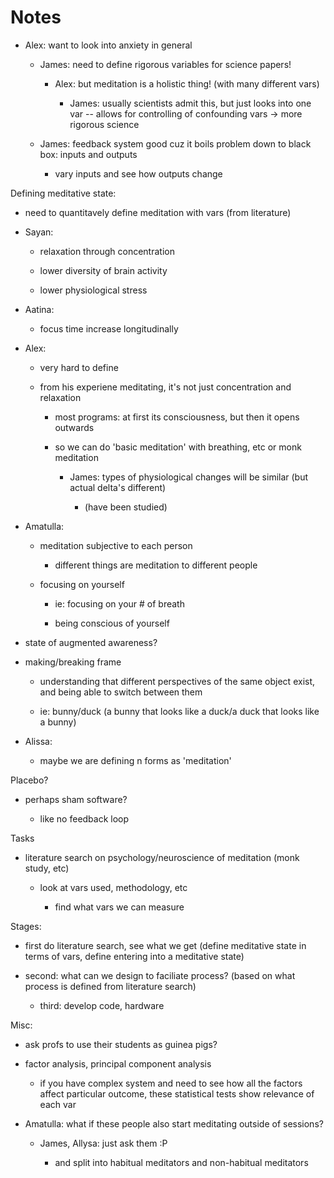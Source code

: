 # Notes

- Alex: want to look into anxiety in general

  - James: need to define rigorous variables for science papers!
  
    - Alex: but meditation is a holistic thing! (with many different vars)
    
      - James: usually scientists admit this, but just looks into one var -- allows for controlling of confounding vars -> more rigorous science
      
  - James: feedback system good cuz it boils problem down to black box: inputs and outputs
  
    - vary inputs and see how outputs change
    
Defining meditative state:

  - need to quantitavely define meditation with vars (from literature)
  
  - Sayan:
  
    - relaxation through concentration
    
    - lower diversity of brain activity
    
    - lower physiological stress
    
  - Aatina:
  
    - focus time increase longitudinally
    
  - Alex:
  
    - very hard to define
    
    - from his experiene meditating, it's not just concentration and relaxation
    
      - most programs: at first its consciousness, but then it opens outwards
      
      - so we can do 'basic meditation' with breathing, etc or monk meditation
      
        - James: types of physiological changes will be similar (but actual delta's different)
        
          - (have been studied)
          
  - Amatulla:
  
    - meditation subjective to each person
    
      - different things are meditation to different people
      
    - focusing on yourself
    
      - ie: focusing on your # of breath
      
      - being conscious of yourself
      
  - state of augmented awareness?
  
  - making/breaking frame
  
    - understanding that different perspectives of the same object exist, and being able to switch between them
    
    - ie: bunny/duck (a bunny that looks like a duck/a duck that looks like a bunny)
    
  - Alissa:
  
    - maybe we are defining n forms as 'meditation'
    
Placebo?

  - perhaps sham software?
  
    - like no feedback loop
    
Tasks

- literature search on psychology/neuroscience of meditation (monk study, etc)

  - look at vars used, methodology, etc
  
    - find what vars we can measure
    
Stages:

- first do literature search, see what we get (define meditative state in terms of vars, define entering into a meditative state)

- second: what can we design to faciliate process? (based on what process is defined from literature search)

  - third: develop code, hardware
  
  
Misc:

  - ask profs to use their students as guinea pigs?
  
  - factor analysis, principal component analysis
  
    - if you have complex system and need to see how all the factors affect particular outcome, these statistical tests show relevance of each var
    
  - Amatulla: what if these people also start meditating outside of sessions?
  
    - James, Allysa: just ask them :P
    
      - and split into habitual meditators and non-habitual meditators
      
